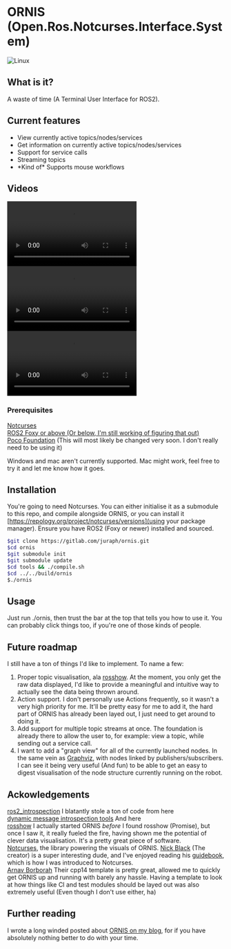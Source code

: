 # ORNIS (Open.Ros.Notcurses.Interface.System)


![Linux](https://img.shields.io/badge/-Linux-grey?logo=linux)

## What is it?

A waste of time (A Terminal User Interface for ROS2). 

## Current features
* View currently active topics/nodes/services
* Get information on currently active topics/nodes/services
* Support for service calls
* Streaming topics
* \*Kind of\* Supports mouse workflows

## Videos
![Resizing](blob/vid/ornis_resizing.webm)
![Streaming Topics](blob/vid/ornis_subscription.webm)
![Calling Services](blob/vid/ornis_services.webm)

### Prerequisites
[Notcurses](https://github.com/dankamongmen/notcurses) \
[ROS2 Foxy or above (Or below, I'm still working of figuring that out)](https://docs.ros.org/en/foxy/index.html) \
[Poco Foundation](https://pocoproject.org/) (This will most likely be changed very soon. I don't really need to be using it)

Windows and mac aren't currently supported. Mac might work, feel free to try it and let me know how it goes. 

## Installation
You're going to need Notcurses. You can either initialise it as a submodule to this repo, and compile alongside ORNIS, or you can install it [https://repology.org/project/notcurses/versions](using your package manager).
Ensure you have ROS2 (Foxy or newer) installed and sourced. 
``` sh
$git clone https://gitlab.com/juraph/ornis.git
$cd ornis
$git submodule init
$git submodule update
$cd tools && ./compile.sh
$cd ../../build/ornis
$./ornis
```

## Usage
Just run ./ornis, then trust the bar at the top that tells you how to use it. You can probably click things too, if you're one of those kinds of people. 


## Future roadmap
I still have a ton of things I'd like to implement. To name a few:

1. Proper topic visualisation, ala [rosshow](https://github.com/dheera/rosshow). At the moment, you only get the raw data displayed, I'd like to provide a meaningful and intuitive way to actually see the data being thrown around.
2. Action support. I don't personally use Actions frequently, so it wasn't a very high priority for me. It'll be pretty easy for me to add it, the hard part of ORNIS has already been layed out, I just need to get around to doing it.
3. Add support for multiple topic streams at once. The foundation is already there to allow the user to, for example: view a topic, while sending out a service call.
4. I want to add a "graph view" for all of the currently launched nodes. In the same vein as [Graphviz](https://graphviz.org/gallery/), with nodes linked by publishers/subscribers. I can see it being very useful (And fun) to be able to get an easy to digest visualisation of the node structure currently running on the robot.

## Ackowledgements
[ros2_introspection](https://github.com/facontidavide/ros2_introspection) I blatantly stole a ton of code from here \
[dynamic message introspection tools](https://github.com/osrf/dynamic_message_introspection) And here \
[rosshow](https://github.com/dheera/rosshow) I actually started ORNIS _before_ I found rosshow (Promise), but once I saw it, it really fueled the fire, having shown me the potential of clever data visualisation. It's a pretty great piece of software. \
[Notcurses](https://github.com/dankamongmen/notcurses), the library powering the visuals of ORNIS. [Nick Black](https://github.com/dankamongmen) (The creator) is a super interesting dude, and I've enjoyed reading his [guidebook](https://nick-black.com/htp-notcurses.pdf), which is how I was introduced to Notcurses. \
[Arnav Borborah](https://github.com/arnavb/cpp14-project-template) Their cpp14 template is pretty great, allowed me to quickly get ORNIS up and running with barely any hassle. Having a template to look at how things like CI and test modules should be layed out was also extremely useful (Even though I don't use either, ha)

## Further reading
I wrote a long winded posted about [ORNIS on my blog](juraph.com/ornis/introducing_ornis), for if you have absolutely nothing better to do with your time. 


